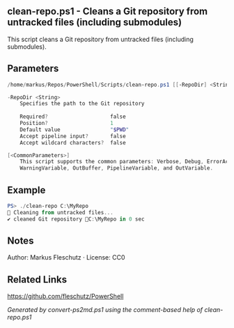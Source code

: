 ## clean-repo.ps1 - Cleans a Git repository from untracked files (including submodules)

This script cleans a Git repository from untracked files (including submodules).

## Parameters
```powershell
/home/markus/Repos/PowerShell/Scripts/clean-repo.ps1 [[-RepoDir] <String>] [<CommonParameters>]

-RepoDir <String>
    Specifies the path to the Git repository
    
    Required?                    false
    Position?                    1
    Default value                "$PWD"
    Accept pipeline input?       false
    Accept wildcard characters?  false

[<CommonParameters>]
    This script supports the common parameters: Verbose, Debug, ErrorAction, ErrorVariable, WarningAction, 
    WarningVariable, OutBuffer, PipelineVariable, and OutVariable.
```

## Example
```powershell
PS> ./clean-repo C:\MyRepo
🧹 Cleaning from untracked files...
✔️ cleaned Git repository 📂C:\MyRepo in 0 sec

```

## Notes
Author: Markus Fleschutz · License: CC0

## Related Links
https://github.com/fleschutz/PowerShell

*Generated by convert-ps2md.ps1 using the comment-based help of clean-repo.ps1*
